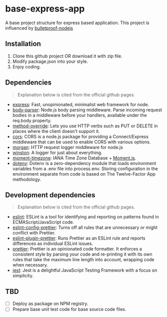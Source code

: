 # base-express-app
A base project structure for express based application. This project is influenced by [bulletproof-nodejs](https://github.com/santiq/bulletproof-nodejs)

## Installation
1. Clone this github project OR download it with zip file.
2. Modify package.json into your style.
3. Enjoy coding.

## Dependencies
> Explanation below is cited from the official github pages.
- [express](https://github.com/expressjs/express): Fast, unopinionated, minimalist web framework for node.
- [body-parser](https://github.com/expressjs/body-parser): Node.js body parsing middleware. Parse incoming request bodies in a middleware before your handlers, available under the req.body property.
- [method-override](https://github.com/expressjs/method-override): Lets you use HTTP verbs such as PUT or DELETE in places where the client doesn't support it.
- [cors](https://github.com/expressjs/cors): CORS is a node.js package for providing a Connect/Express middleware that can be used to enable CORS with various options.
- [morgan](https://github.com/expressjs/morgan): HTTP request logger middleware for node.js
- [winston](https://github.com/winstonjs/winston): A logger for just about everything.
- [moment-timezone](https://github.com/moment/moment-timezone): IANA Time Zone Database + [Moment.js](https://github.com/moment/moment/).
- [dotenv](https://github.com/motdotla/dotenv): Dotenv is a zero-dependency module that loads environment variables from a .env file into process.env. Storing configuration in the environment separate from code is based on The Twelve-Factor App methodology.

## Development dependencies
> Explanation below is cited from the official github pages.
- [eslint](https://github.com/eslint/eslint): ESLint is a tool for identifying and reporting on patterns found in ECMAScript/JavaScript code.
- [eslint-config-prettier](https://github.com/prettier/eslint-config-prettier): Turns off all rules that are unnecessary or might conflict with Prettier.
- [eslint-plugin-prettier](https://github.com/prettier/eslint-plugin-prettier): Runs Prettier as an ESLint rule and reports differences as individual ESLint issues.
- [prettier](https://github.com/prettier/prettier): Prettier is an opinionated code formatter. It enforces a consistent style by parsing your code and re-printing it with its own rules that take the maximum line length into account, wrapping code when necessary.
- [jest](https://github.com/facebook/jest): Jest is a delightful JavaScript Testing Framework with a focus on simplicity.

## TBD
- [ ] Deploy as package on NPM registry.
- [ ] Prepare base unit test code for base source code files.